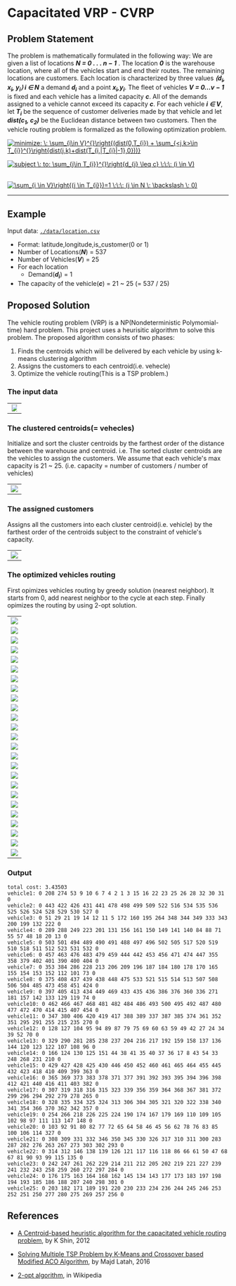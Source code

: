 # Capacitated VRP - CVRP

## Problem Statement

The problem is mathematically formulated in the following way: We are given a list of locations *__N = 0 . . . n − 1__* . The location *__0__* is the warehouse location, where all of the vehicles start and end their routes. The remaining locations are customers. Each location is characterized by three values *__⟨d<sub>i</sub>, x<sub>i</sub>, y<sub>i</sub>⟩ i ∈ N__* a demand *__d<sub>i</sub>__* and a point *__x<sub>i</sub>,y<sub>i</sub>__*. The fleet of vehicles *__V = 0...v − 1__* is fixed and each vehicle has a limited capacity *__c__*. All of the demands assigned to a vehicle cannot exceed its capacity *__c__*. For each vehicle *__i ∈ V__*, let *__T<sub>i</sub>__* be the sequence of customer deliveries made by that vehicle and let *__dist(c<sub>1</sub>, c<sub>2</sub>)__* be the Euclidean distance between two customers. Then the vehicle routing problem is formalized as the following optimization problem.

<a href="https://www.codecogs.com/eqnedit.php?latex=minimize:&space;\:&space;\sum_{i\in&space;V}^{}\right{(dist(0,T_{i})&space;&plus;&space;\sum_{<j,k>\in&space;T_{i}}^{}\right{dist(j,k)&plus;dist(T_{i,|T_{i}|-1},0}))}" target="_blank"><img src="https://latex.codecogs.com/gif.latex?minimize:&space;\:&space;\sum_{i\in&space;V}^{}\right{(dist(0,T_{i})&space;&plus;&space;\sum_{<j,k>\in&space;T_{i}}^{}\right{dist(j,k)&plus;dist(T_{i,|T_{i}|-1},0}))}" title="minimize: \: \sum_{i\in V}^{}\right{(dist(0,T_{i}) + \sum_{<j,k>\in T_{i}}^{}\right{dist(j,k)+dist(T_{i,|T_{i}|-1},0}))}" /></a>

<a href="https://www.codecogs.com/eqnedit.php?latex=subject&space;\:&space;to:&space;\sum_{j\in&space;T_{i}}^{}\right{d_{j}&space;\leq&space;c}&space;\:\:\:&space;(i&space;\in&space;V)" target="_blank"><img src="https://latex.codecogs.com/gif.latex?subject&space;\:&space;to:&space;\sum_{j\in&space;T_{i}}^{}\right{d_{j}&space;\leq&space;c}&space;\:\:\:&space;(i&space;\in&space;V)" title="subject \: to: \sum_{j\in T_{i}}^{}\right{d_{j} \leq c} \:\:\: (i \in V)" /></a>

&nbsp;&nbsp;&nbsp;&nbsp;&nbsp;&nbsp;&nbsp;&nbsp;&nbsp;&nbsp;&nbsp;&nbsp;&nbsp;&nbsp;&nbsp;&nbsp;&nbsp;&nbsp;&nbsp;&nbsp;<a href="https://www.codecogs.com/eqnedit.php?latex=\sum_{i&space;\in&space;V}\right{(j&space;\in&space;T_{i}})=1&space;\:\:\:&space;(j&space;\in&space;N&space;\:&space;\backslash&space;\:&space;0)" target="_blank"><img src="https://latex.codecogs.com/gif.latex?\sum_{i&space;\in&space;V}\right{(j&space;\in&space;T_{i}})=1&space;\:\:\:&space;(j&space;\in&space;N&space;\:&space;\backslash&space;\:&space;0)" title="\sum_{i \in V}\right{(j \in T_{i}})=1 \:\:\: (j \in N \: \backslash \: 0)" /></a>

--------------------------------------------------------------------------------

## Example
Input data: [`./data/location.csv`](./data/locations.csv)
* Format: latitude,longitude,is_customer(0 or 1)
* Number of Locations(*__N__*) = 537
* Number of Vehicles(*__V__*) = 25
* For each location
  * Demand(*__d<sub>i</sub>__*) = 1
* The capacity of the vehicle(*__c__*) = 21 ~ 25 (= 537 / 25)

## Proposed Solution
The vehicle routing problem (VRP) is a NP(Nondeterministic Polymomial-time) hard problem.
This project uses a heurisitic algorithm to solve this problem. The proposed algorithm consists of two phases:
1. Finds the centroids which will be delivered by each vehicle by using k-means clustering algorithm
2. Assigns the customers to each centroid(i.e. vehecle)
3. Optimize the vehicle routing(This is a TSP problem.)

### The input data
<table style="vertical-align:middle; text-align:center; border-collapse:collapse;">
<tr>
<td style="border:none"><img src="./images/figure_01_input.png" style="height:auto; max-width:80%;"></td>
</tr>
</table>
 
### The clustered centroids(= vehecles)
Initialize and sort the cluster centroids by the farthest order of the distance between the warehouse and centroid. i.e. The sorted cluster centroids are the vehicles to assign the customers.
We assume that each vehicle's max capacity is 21 ~ 25. (i.e. capacity = number of customers / number of vehicles)
<table style="vertical-align:middle; text-align:center; border-collapse:collapse;">
<tr>
<td style="border:none"><img src="./images/figure_02_clustered_centroids.png" style="height:auto; max-width:100%;"></td>
</tr>
</table>

### The assigned customers
Assigns all the customers into each cluster centroid(i.e. vehicle) by the farthest order of the centroids subject to the constraint of vehicle's capacity.
<table style="vertical-align:middle; text-align:center; border-collapse:collapse;">
<tr>
<td style="border:none"><img src="./images/figure_03_assigned_customers.png" style="height:auto; max-width:100%;"></td>
</tr>
</table>

### The optimized vehicles routing
First opimizes vehicles routing by greedy solution (nearest neighbor).
It starts from 0, add nearest neighbor to the cycle at each step.
Finally opimizes the routing by using 2-opt solution.
<table style="vertical-align:middle; text-align:center; border-collapse:collapse;">
<tr>
<td style="border:none"><img src="./images/figure_04_vehicle_01.png" style="height:auto; max-width:100%;"></td>
</tr>
<tr>
<td style="border:none"><img src="./images/figure_04_vehicle_02.png" style="height:auto; max-width:100%;"></td>
</tr>
<tr>
<td style="border:none"><img src="./images/figure_04_vehicle_03.png" style="height:auto; max-width:100%;"></td>
</tr>
<tr>
<td style="border:none"><img src="./images/figure_04_vehicle_04.png" style="height:auto; max-width:100%;"></td>
</tr>
<tr>
<td style="border:none"><img src="./images/figure_04_vehicle_05.png" style="height:auto; max-width:100%;"></td>
</tr>
<tr>
<td style="border:none"><img src="./images/figure_04_vehicle_06.png" style="height:auto; max-width:100%;"></td>
</tr>
<tr>
<td style="border:none"><img src="./images/figure_04_vehicle_07.png" style="height:auto; max-width:100%;"></td>
</tr>
<tr>
<td style="border:none"><img src="./images/figure_04_vehicle_08.png" style="height:auto; max-width:100%;"></td>
</tr>
<tr>
<td style="border:none"><img src="./images/figure_04_vehicle_09.png" style="height:auto; max-width:100%;"></td>
</tr>
<tr>
<td style="border:none"><img src="./images/figure_04_vehicle_10.png" style="height:auto; max-width:100%;"></td>
</tr>
<tr>
<td style="border:none"><img src="./images/figure_04_vehicle_11.png" style="height:auto; max-width:100%;"></td>
</tr>
<tr>
<td style="border:none"><img src="./images/figure_04_vehicle_12.png" style="height:auto; max-width:100%;"></td>
</tr>
<tr>
<td style="border:none"><img src="./images/figure_04_vehicle_13.png" style="height:auto; max-width:100%;"></td>
</tr>
<tr>
<td style="border:none"><img src="./images/figure_04_vehicle_14.png" style="height:auto; max-width:100%;"></td>
</tr>
<tr>
<td style="border:none"><img src="./images/figure_04_vehicle_15.png" style="height:auto; max-width:100%;"></td>
</tr>
<tr>
<td style="border:none"><img src="./images/figure_04_vehicle_16.png" style="height:auto; max-width:100%;"></td>
</tr>
<tr>
<td style="border:none"><img src="./images/figure_04_vehicle_17.png" style="height:auto; max-width:100%;"></td>
</tr>
<tr>
<td style="border:none"><img src="./images/figure_04_vehicle_18.png" style="height:auto; max-width:100%;"></td>
</tr>
<tr>
<td style="border:none"><img src="./images/figure_04_vehicle_19.png" style="height:auto; max-width:100%;"></td>
</tr>
<tr>
<td style="border:none"><img src="./images/figure_04_vehicle_20.png" style="height:auto; max-width:100%;"></td>
</tr>
<tr>
<td style="border:none"><img src="./images/figure_04_vehicle_21.png" style="height:auto; max-width:100%;"></td>
</tr>
<tr>
<td style="border:none"><img src="./images/figure_04_vehicle_22.png" style="height:auto; max-width:100%;"></td>
</tr>
<tr>
<td style="border:none"><img src="./images/figure_04_vehicle_23.png" style="height:auto; max-width:100%;"></td>
</tr>
<tr>
<td style="border:none"><img src="./images/figure_04_vehicle_24.png" style="height:auto; max-width:100%;"></td>
</tr>
<tr>
<td style="border:none"><img src="./images/figure_04_vehicle_25.png" style="height:auto; max-width:100%;"></td>
</tr>
</table>
</nobr></center></div>

### Output
```
total cost: 3.43503
vehicle1: 0 208 274 53 9 10 6 7 4 2 1 3 15 16 22 23 25 26 28 32 30 31 0
vehicle2: 0 443 422 426 431 441 478 498 499 509 522 516 534 535 536 525 526 524 528 529 530 527 0
vehicle3: 0 51 29 21 19 14 12 11 5 172 160 195 264 348 344 349 333 343 200 199 132 222 0
vehicle4: 0 289 288 249 223 201 131 156 161 150 149 141 140 84 88 71 55 57 48 18 20 13 0
vehicle5: 0 503 501 494 489 490 491 488 497 496 502 505 517 520 519 510 518 511 512 523 531 532 0
vehicle6: 0 457 463 476 483 479 459 444 442 453 456 471 474 447 355 358 379 402 401 390 400 404 0
vehicle7: 0 353 384 286 228 213 206 209 196 187 184 180 178 170 165 155 154 153 152 112 101 73 0
vehicle8: 0 375 408 437 439 438 448 475 533 521 515 514 513 507 508 506 504 485 473 458 451 424 0
vehicle9: 0 397 405 413 434 449 469 433 435 436 386 376 360 336 271 181 157 142 133 129 119 74 0
vehicle10: 0 462 466 467 468 481 482 484 486 493 500 495 492 487 480 477 472 470 414 415 407 454 0
vehicle11: 0 347 380 406 420 419 417 388 389 337 387 385 374 361 352 351 295 291 255 215 235 270 0
vehicle12: 0 128 127 104 95 94 89 87 79 75 69 60 63 59 49 42 27 24 34 39 52 70 0
vehicle13: 0 329 290 281 285 238 237 204 216 217 192 159 158 137 136 144 120 123 122 107 108 96 0
vehicle14: 0 166 124 130 125 151 44 38 41 35 40 37 36 17 8 43 54 33 248 268 231 210 0
vehicle15: 0 429 427 428 425 430 446 450 452 460 461 465 464 455 445 432 423 418 410 409 399 363 0
vehicle16: 0 365 369 373 383 378 371 377 391 392 393 395 394 396 398 412 421 440 416 411 403 382 0
vehicle17: 0 307 319 318 316 315 323 339 356 359 364 368 367 381 372 299 296 294 292 279 278 265 0
vehicle18: 0 328 335 334 325 324 313 306 304 305 321 320 322 338 340 341 354 366 370 362 342 357 0
vehicle19: 0 254 266 218 226 225 224 190 174 167 179 169 110 109 105 102 98 97 111 113 147 148 0
vehicle20: 0 103 92 91 80 82 77 72 65 64 58 46 45 56 62 78 76 83 85 100 106 114 327 0
vehicle21: 0 308 309 331 332 346 350 345 330 326 317 310 311 300 283 287 282 276 263 267 273 303 302 293 0
vehicle22: 0 314 312 146 138 139 126 121 117 116 118 86 66 61 50 47 68 67 81 90 93 99 115 135 0
vehicle23: 0 242 247 261 262 229 214 211 212 205 202 219 221 227 239 241 232 243 258 259 260 272 297 284 0
vehicle24: 0 176 175 163 164 168 162 145 134 143 177 173 183 197 198 194 193 185 186 188 207 240 298 301 0
vehicle25: 0 203 182 171 189 191 220 230 233 234 236 244 245 246 253 252 251 250 277 280 275 269 257 256 0
```

## References

* [A Centroid-based heuristic algorithm for the capacitated vehicle routing problem](https://www.google.co.id/url?sa=t&rct=j&q=&esrc=s&source=web&cd=1&ved=0ahUKEwjbiaahgvTWAhVFQo8KHT20DYYQFggqMAA&url=http%3A%2F%2Fwww.cai.sk%2Fojs%2Findex.php%2Fcai%2Farticle%2Fdownload%2F192%2F162&usg=AOvVaw1qRMXhuzaCZcEOP5oT9XtW), by K Shin, 2012

* [Solving Multiple TSP Problem by K-Means and Crossover based Modified ACO Algorithm](https://www.researchgate.net/profile/Majd_Latah/publication/316855410_Solving_multiple_tsp_problem_by_k-means_and_crossover_based_modified_aco_algorithm/links/591438a6aca27200fe4ccc4b/Solving-multiple-tsp-problem-by-k-means-and-crossover-based-modified-aco-algorithm.pdf), by Majd Latah, 2016

* [2-opt algorithm](https://en.wikipedia.org/wiki/2-opt), in Wikipedia
